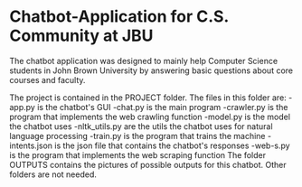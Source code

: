 # Chatbot-Application for C.S. Community at JBU
The chatbot application was designed to mainly help Computer Science students in John Brown University by answering basic questions about core courses and faculty.

The project is contained in the PROJECT folder. The files in this folder are:
-app.py is the chatbot's GUI
-chat.py is the main program 
-crawler.py is the program that implements the web crawling function
-model.py is the model the chatbot uses
-nltk_utils.py are the utils the chatbot uses for natural language processing
-train.py is the program that trains the machine
-intents.json is the json file that contains the chatbot's responses 
-web-s.py is the program that implements the web scraping function
The folder OUTPUTS contains the pictures of possible outputs for this chatbot.
Other folders are not needed. 
